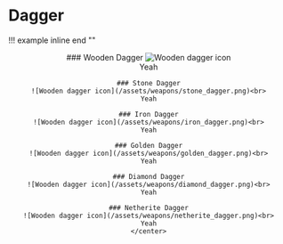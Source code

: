 # Dagger

!!! example inline end ""
    <center class="infobox">
    ### Wooden Dagger
    ![Wooden dagger icon](/assets/weapons/wooden_dagger.png)<br>
    Yeah

    ### Stone Dagger
    ![Wooden dagger icon](/assets/weapons/stone_dagger.png)<br>
    Yeah

    ### Iron Dagger
    ![Wooden dagger icon](/assets/weapons/iron_dagger.png)<br>
    Yeah

    ### Golden Dagger
    ![Wooden dagger icon](/assets/weapons/golden_dagger.png)<br>
    Yeah

    ### Diamond Dagger
    ![Wooden dagger icon](/assets/weapons/diamond_dagger.png)<br>
    Yeah

    ### Netherite Dagger
    ![Wooden dagger icon](/assets/weapons/netherite_dagger.png)<br>
    Yeah
    </center>
